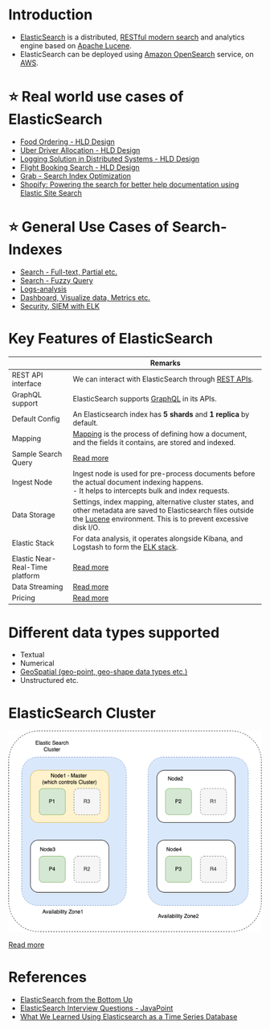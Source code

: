 # Introduction
- [ElasticSearch](https://www.elastic.co/elasticsearch/) is a distributed, [RESTful modern search](../../../8_APIProtocols/REST.md) and analytics engine based on [Apache Lucene](../Readme.md).
- ElasticSearch can be deployed using [Amazon OpenSearch](../../../2_AWSServices/6_DatabaseServices/Search-Databases/AmazonOpenSearch.md) service, on [AWS](../../../2_AWSServices).

# :star: Real world use cases of ElasticSearch
- [Food Ordering - HLD Design](../../../0_HLDUseCasesProblems/FoodOrderingZomatoSwiggy/Readme.md)
- [Uber Driver Allocation - HLD Design](../../../0_HLDUseCasesProblems/DriverAllocationUberGoJek/Readme.md)
- [Logging Solution in Distributed Systems - HLD Design](../../../0_HLDUseCasesProblems/ObervabilityLoggingSolution/LoggingFileAggregation/Readme.md)
- [Flight Booking Search - HLD Design](../../../0_HLDUseCasesProblems/FlightBookingSearchMakeMyTrip/Readme.md)
- [Grab - Search Index Optimization](../../../1_TechStacks/Grab/SearchIndexing.md)
- [Shopify: Powering the search for better help documentation using Elastic Site Search](../../../1_TechStacks/ShopifyTechStack.md)

# :star: General Use Cases of Search-Indexes
- [Search - Full-text, Partial etc.](https://www.elastic.co/guide/en/elasticsearch/reference/current/full-text-queries.html)
- [Search - Fuzzy Query](https://www.elastic.co/guide/en/elasticsearch/reference/current/query-dsl-fuzzy-query.html)
- [Logs-analysis](../../../12_ObservabilityLogsServices/ELK.md)
- [Dashboard, Visualize data, Metrics etc.](../../../12_ObservabilityLogsServices/ELK.md)
- [Security, SIEM with ELK](../../../12_ObservabilityLogsServices/ELK.md)

# Key Features of ElasticSearch

|                                 | Remarks                                                                                                                                                                                         |
|---------------------------------|-------------------------------------------------------------------------------------------------------------------------------------------------------------------------------------------------|
| REST API interface              | We can interact with ElasticSearch through [REST APIs](RESTAPIs.md).                                                                                                                            |
| GraphQL support                 | ElasticSearch supports [GraphQL](GraphQLSupport.md) in its APIs.                                                                                                                                |
| Default Config                  | An Elasticsearch index has **5 shards** and **1 replica** by default.                                                                                                                           |
| Mapping                         | [Mapping](https://www.elastic.co/guide/en/elasticsearch/reference/current/mapping.html) is the process of defining how a document, and the fields it contains, are stored and indexed.          |
| Sample Search Query             | [Read more](samples/SampleSearchQuery.md)                                                                                                                                                       |
| Ingest Node                     | Ingest node is used for pre-process documents before the actual document indexing happens. <br/>- It helps to intercepts bulk and index requests.                                               |
| Data Storage                    | Settings, index mapping, alternative cluster states, and other metadata are saved to Elasticsearch files outside the [Lucene](../Readme.md) environment. This is to prevent excessive disk I/O. |
| Elastic Stack                   | For data analysis, it operates alongside Kibana, and Logstash to form the [ELK stack](../../../12_ObservabilityLogsServices/ELK.md).                                                            |
| Elastic Near-Real-Time platform | [Read more](https://www.elastic.co/guide/en/elasticsearch/reference/current/near-real-time.html)                                                                                                |
| Data Streaming                  | [Read more](../../Others/StreamDBs/ElasticSearchStreams.md)                                                                                                                                     |
| Pricing                         | [Read more](https://www.elastic.co/pricing/)                                                                                                                                                    |

# Different data types supported
- Textual
- Numerical
- [GeoSpatial (geo-point, geo-shape data types etc.)](GeoSpatialSupport.md)
- Unstructured etc.

# ElasticSearch Cluster

![](assests/ElasticSearch-Cluster.png)

[Read more](Cluster.md)

# References
- [ElasticSearch from the Bottom Up](https://www.elastic.co/blog/found-elasticsearch-from-the-bottom-up)
- [ElasticSearch Interview Questions - JavaPoint](https://www.javatpoint.com/elasticsearch-interview-questions)
- [What We Learned Using Elasticsearch as a Time Series Database](https://medium.com/thousandeyes-engineering/what-we-learned-using-elasticsearch-as-a-time-series-database-bdbde38cdb64)